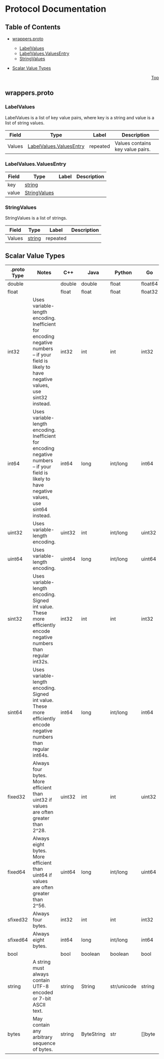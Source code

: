 # Protocol Documentation
<a name="top"></a>

## Table of Contents

- [wrappers.proto](#wrappers.proto)
    - [LabelValues](#wrappers.LabelValues)
    - [LabelValues.ValuesEntry](#wrappers.LabelValues.ValuesEntry)
    - [StringValues](#wrappers.StringValues)
  
- [Scalar Value Types](#scalar-value-types)



<a name="wrappers.proto"></a>
<p align="right"><a href="#top">Top</a></p>

## wrappers.proto



<a name="wrappers.LabelValues"></a>

### LabelValues
LabelValues is a list of key value pairs, where key is a string
and value is a list of string values.


| Field | Type | Label | Description |
| ----- | ---- | ----- | ----------- |
| Values | [LabelValues.ValuesEntry](#wrappers.LabelValues.ValuesEntry) | repeated | Values contains key value pairs. |






<a name="wrappers.LabelValues.ValuesEntry"></a>

### LabelValues.ValuesEntry



| Field | Type | Label | Description |
| ----- | ---- | ----- | ----------- |
| key | [string](#string) |  |  |
| value | [StringValues](#wrappers.StringValues) |  |  |






<a name="wrappers.StringValues"></a>

### StringValues
StringValues is a list of strings.


| Field | Type | Label | Description |
| ----- | ---- | ----- | ----------- |
| Values | [string](#string) | repeated |  |





 

 

 

 



## Scalar Value Types

| .proto Type | Notes | C++ | Java | Python | Go | C# | PHP | Ruby |
| ----------- | ----- | --- | ---- | ------ | -- | -- | --- | ---- |
| <a name="double" /> double |  | double | double | float | float64 | double | float | Float |
| <a name="float" /> float |  | float | float | float | float32 | float | float | Float |
| <a name="int32" /> int32 | Uses variable-length encoding. Inefficient for encoding negative numbers – if your field is likely to have negative values, use sint32 instead. | int32 | int | int | int32 | int | integer | Bignum or Fixnum (as required) |
| <a name="int64" /> int64 | Uses variable-length encoding. Inefficient for encoding negative numbers – if your field is likely to have negative values, use sint64 instead. | int64 | long | int/long | int64 | long | integer/string | Bignum |
| <a name="uint32" /> uint32 | Uses variable-length encoding. | uint32 | int | int/long | uint32 | uint | integer | Bignum or Fixnum (as required) |
| <a name="uint64" /> uint64 | Uses variable-length encoding. | uint64 | long | int/long | uint64 | ulong | integer/string | Bignum or Fixnum (as required) |
| <a name="sint32" /> sint32 | Uses variable-length encoding. Signed int value. These more efficiently encode negative numbers than regular int32s. | int32 | int | int | int32 | int | integer | Bignum or Fixnum (as required) |
| <a name="sint64" /> sint64 | Uses variable-length encoding. Signed int value. These more efficiently encode negative numbers than regular int64s. | int64 | long | int/long | int64 | long | integer/string | Bignum |
| <a name="fixed32" /> fixed32 | Always four bytes. More efficient than uint32 if values are often greater than 2^28. | uint32 | int | int | uint32 | uint | integer | Bignum or Fixnum (as required) |
| <a name="fixed64" /> fixed64 | Always eight bytes. More efficient than uint64 if values are often greater than 2^56. | uint64 | long | int/long | uint64 | ulong | integer/string | Bignum |
| <a name="sfixed32" /> sfixed32 | Always four bytes. | int32 | int | int | int32 | int | integer | Bignum or Fixnum (as required) |
| <a name="sfixed64" /> sfixed64 | Always eight bytes. | int64 | long | int/long | int64 | long | integer/string | Bignum |
| <a name="bool" /> bool |  | bool | boolean | boolean | bool | bool | boolean | TrueClass/FalseClass |
| <a name="string" /> string | A string must always contain UTF-8 encoded or 7-bit ASCII text. | string | String | str/unicode | string | string | string | String (UTF-8) |
| <a name="bytes" /> bytes | May contain any arbitrary sequence of bytes. | string | ByteString | str | []byte | ByteString | string | String (ASCII-8BIT) |

